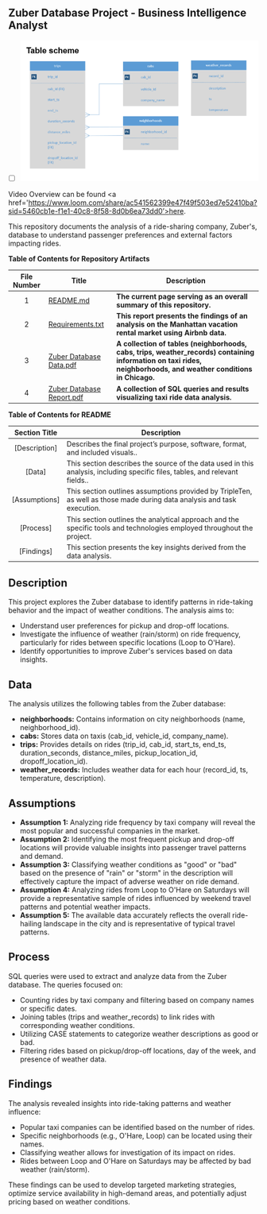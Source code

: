 ## Zuber Database Project - Business Intelligence Analyst

- [ ] ![image alt](https://github.com/Kin175/Data-Projects-TripleTen/blob/1b3413d71f85da790dc93987f629652d4983aaa7/.images/Project%20Two%20The%20Zuber%20Database%20Table%20Scheme%20Screenshot.png)

Video Overview can be found <a href='https://www.loom.com/share/ac541562399e47f49f503ed7e52410ba?sid=5460cb1e-f1e1-40c8-8f58-8d0b6ea73dd0’><u>here</u>.</a>

This repository documents the analysis of a ride-sharing company, Zuber's, database to understand passenger preferences and external factors impacting rides.

**Table of Contents for Repository Artifacts**

| File Number | Title | Description |
| :-----------: | ----------- |----------- |
| 1 | [README.md](https://github.com/Kin175/Data-Projects-TripleTen/blob/main/Zuber/README.md) | **The current page serving as an overall summary of this repository.** |
| 2 | [Requirements.txt](https://github.com/Kin175/Data-Projects-TripleTen/blob/main/Zuber/Requirements.txt) | **This report presents the findings of an analysis on the Manhattan vacation rental market using Airbnb data.** |
| 3 | [Zuber Database Data.pdf](https://github.com/Kin175/Data-Projects-TripleTen/blob/main/Zuber/Zuber%20Database%20Data.pdf) | **A collection of tables (neighborhoods, cabs, trips, weather_records) containing information on taxi rides, neighborhoods, and weather conditions in Chicago.** |
| 4 | [Zuber Database Report.pdf](https://github.com/Kin175/Data-Projects-TripleTen/blob/main/Zuber/Zuber%20Database%20Report.pdf) | **A collection of SQL queries and results visualizing taxi ride data analysis.** |

**Table of Contents for README**

| Section Title | Description |
| :-----------: | ----------- |
| [Description] | Describes the final project’s purpose, software, format, and included visuals.. |
| [Data] |  This section describes the source of the data used in this analysis, including specific files, tables, and relevant fields.. |
| [Assumptions] | This section outlines assumptions provided by TripleTen, as well as those made during data analysis and task execution. |
| [Process] |  This section outlines the analytical approach and the specific tools and technologies employed throughout the project. |
| [Findings] | This section presents the key insights derived from the data analysis. |

## Description

This project explores the Zuber database to identify patterns in ride-taking behavior and the impact of weather conditions. The analysis aims to:

* Understand user preferences for pickup and drop-off locations.
* Investigate the influence of weather (rain/storm) on ride frequency, particularly for rides between specific locations (Loop to O'Hare).
* Identify opportunities to improve Zuber's services based on data insights.

## Data

The analysis utilizes the following tables from the Zuber database:

* **neighborhoods:** Contains information on city neighborhoods (name, neighborhood_id).
* **cabs:** Stores data on taxis (cab_id, vehicle_id, company_name).
* **trips:** Provides details on rides (trip_id, cab_id, start_ts, end_ts, duration_seconds, distance_miles, pickup_location_id, dropoff_location_id).
* **weather_records:** Includes weather data for each hour (record_id, ts, temperature, description).

## Assumptions

* **Assumption 1:** Analyzing ride frequency by taxi company will reveal the most popular and successful companies in the market.
* **Assumption 2:** Identifying the most frequent pickup and drop-off locations will provide valuable insights into passenger travel patterns and demand.
* **Assumption 3:** Classifying weather conditions as "good" or "bad" based on the presence of "rain" or "storm" in the description will effectively capture the impact of adverse weather on ride demand.
* **Assumption 4:** Analyzing rides from Loop to O'Hare on Saturdays will provide a representative sample of rides influenced by weekend travel patterns and potential weather impacts.
* **Assumption 5:** The available data accurately reflects the overall ride-hailing landscape in the city and is representative of typical travel patterns.

## Process

SQL queries were used to extract and analyze data from the Zuber database. The queries focused on:

* Counting rides by taxi company and filtering based on company names or specific dates.
* Joining tables (trips and weather_records) to link rides with corresponding weather conditions.
* Utilizing CASE statements to categorize weather descriptions as good or bad.
* Filtering rides based on pickup/drop-off locations, day of the week, and presence of weather data.

## Findings

The analysis revealed insights into ride-taking patterns and weather influence:

* Popular taxi companies can be identified based on the number of rides.
* Specific neighborhoods (e.g., O'Hare, Loop) can be located using their names.
* Classifying weather allows for investigation of its impact on rides.
* Rides between Loop and O'Hare on Saturdays may be affected by bad weather (rain/storm).

These findings can be used to develop targeted marketing strategies, optimize service availability in high-demand areas, and potentially adjust pricing based on weather conditions.

